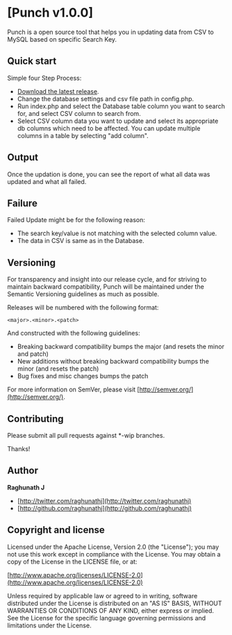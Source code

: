 # [Punch v1.0.0]

Punch is a open source tool that helps you in updating data from CSV to MySQL based on specific Search Key.



## Quick start

Simple four Step Process:

* [Download the latest release](https://github.com/raghunathj/Punch/).
* Change the database settings and csv file path in config.php.
* Run index.php and select the Database table column you want to search for, and select CSV column to search from.
* Select CSV column data you want to update and select its appropriate db columns which need to be affected. You can update multiple columns in a table by selecting "add column".

## Output

Once the updation is done, you can see the report of what all data was updated and what all failed.

## Failure

Failed Update might be for the following reason:

* The search key/value is not matching with the selected column value.
* The data in CSV is same as in the Database.



## Versioning

For transparency and insight into our release cycle, and for striving to maintain backward compatibility, Punch will be maintained under the Semantic Versioning guidelines as much as possible.

Releases will be numbered with the following format:

`<major>.<minor>.<patch>`

And constructed with the following guidelines:

* Breaking backward compatibility bumps the major (and resets the minor and patch)
* New additions without breaking backward compatibility bumps the minor (and resets the patch)
* Bug fixes and misc changes bumps the patch

For more information on SemVer, please visit [http://semver.org/](http://semver.org/).


## Contributing

Please submit all pull requests against *-wip branches.

Thanks!


## Author

**Raghunath J**

+ [http://twitter.com/raghunathj](http://twitter.com/raghunathj)
+ [http://github.com/raghunathj](http://github.com/raghunathj)



## Copyright and license

Licensed under the Apache License, Version 2.0 (the "License");
you may not use this work except in compliance with the License.
You may obtain a copy of the License in the LICENSE file, or at:

  [http://www.apache.org/licenses/LICENSE-2.0](http://www.apache.org/licenses/LICENSE-2.0)

Unless required by applicable law or agreed to in writing, software
distributed under the License is distributed on an "AS IS" BASIS,
WITHOUT WARRANTIES OR CONDITIONS OF ANY KIND, either express or implied.
See the License for the specific language governing permissions and
limitations under the License.